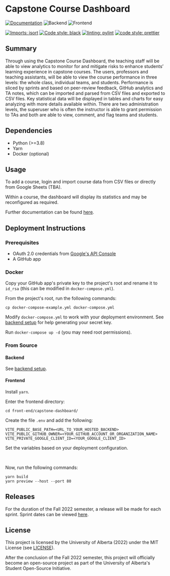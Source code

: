 # Capstone Course Dashboard

[![Documentation](https://github.com/UAlberta-CMPUT401/capstone-dashboard/actions/workflows/deploy-mkdocs.yaml/badge.svg)](https://ualberta-cmput401.github.io/capstone-dashboard/)
![Backend](https://github.com/UAlberta-CMPUT401/capstone-dashboard/actions/workflows/backend.yaml/badge.svg)
![Frontend](https://github.com/UAlberta-CMPUT401/capstone-dashboard/actions/workflows/frontend.yaml/badge.svg)

[![Imports: isort](https://img.shields.io/badge/%20imports-isort-%231674b1?style=flat&labelColor=ef8336)](https://pycqa.github.io/isort/)
[![Code style: black](https://img.shields.io/badge/code%20style-black-000000.svg)](https://github.com/psf/black)
[![linting: pylint](https://img.shields.io/badge/linting-pylint-yellowgreen)](https://github.com/PyCQA/pylint)
[![code style: prettier](https://img.shields.io/badge/code_style-prettier-ff69b4.svg?style=flat-square)](https://github.com/prettier/prettier)

## Summary

Through using the Capstone Course Dashboard, the teaching staff will be able to
view analytics to monitor for and mitigate risks to enhance students’ learning
experience in capstone courses. The users, professors and teaching assistants,
will be able to view the course performance in three levels: the whole class,
individual teams, and students. Performance is sliced by sprints and based on
peer-review feedback, GitHub analytics and TA notes, which can be imported and
parsed from CSV files and exported to CSV files. Key statistical data will be
displayed in tables and charts for easy analyzing with more details available
within. There are two administration levels, the superuser who is often the
instructor is able to grant permission to TAs and both are able to view,
comment, and flag teams and students.

## Dependencies

- Python (>=3.8)
- Yarn
- Docker (optional)

## Usage

To add a course, login and import course data from CSV files or directly from
Google Sheets (TBA).

Within a course, the dashboard will display its statistics and may be
reconfigured as required.

Further documentation can be found
[here](https://ualberta-cmput401.github.io/capstone-dashboard/).

## Deployment Instructions

### Prerequisites

- OAuth 2.0 credentials from [Google's API Console](https://console.developers.google.com/)
- A GitHub app

### Docker

Copy your GitHub app's private key to the project's root and rename it to
`id_rsa` (this can be modified in `docker-compose.yml`).

From the project's root, run the following commands:

```
cp docker-compose-example.yml docker-compose.yml
```

Modify `docker-compose.yml` to work with your deployment environment.
See [backend setup](backend/README.md) for help generating your secret key.

Run `docker-compose up -d` (you may need root permissions).

### From Source

#### Backend

See [backend setup](backend/README.md).

#### Frontend

Install `yarn`.

Enter the frontend directory:

```
cd front-end/capstone-dashboard/
```

Create the file `.env` and add the following:

```
VITE_PUBLIC_BASE_PATH=<URL_TO_YOUR_HOSTED_BACKEND>
VITE_PUBLIC_GITHUB_OWNER=<YOUR_GITHUB_ACCOUNT_OR_ORGANIZATION_NAME>
VITE_PRIVATE_GOOGLE_CLIENT_ID=<YOUR_GOOGLE_CLIENT_ID>
```

Set the variables based on your deployment configuration.

<br>

Now, run the following commands:

```
yarn build
yarn preview --host --port 80
```

## Releases

For the duration of the Fall 2022 semester, a release will be made for each sprint.
Sprint dates can be viewed
[here](https://ualberta-cmput401.github.io/capstone-dashboard/projectmanagement/#project-plan).

## License

This project is licensed by the University of Alberta (2022) under the
MIT License (see [LICENSE](LICENSE)).

After the conclusion of the Fall 2022 semester, this project will officially
become an open-source project as part of the University of Alberta's Student
Open-Source Initiative.
